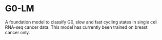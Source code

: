 # G0-LM
A foundation model to classify G0, slow and fast cycling states in single cell RNA-seq cancer data. This model has currently been trained on breast cancer only.
